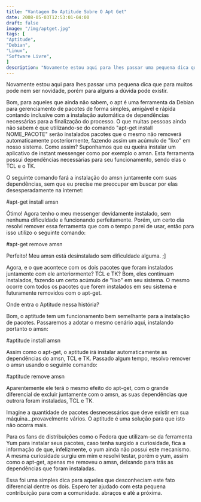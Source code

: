 ```yaml
---
title: "Vantagem Do Aptitude Sobre O Apt Get"
date: 2008-05-03T12:53:01-04:00
draft: false
image: "/img/aptget.jpg"
tags: [
"Aptitude",
"Debian",
"Linux",
"Software Livre",
]
description: "Novamente estou aqui para lhes passar uma pequena dica que para muitos pode nem ser novidade, porém para alguns a dúvida pode existir."
---
```

Novamente estou aqui para lhes passar uma pequena dica que para muitos pode nem ser novidade, porém para alguns a dúvida pode existir.

Bom, para aqueles que ainda não sabem, o apt é uma ferramenta da Debian para gerenciamento de pacotes de forma simples, amigável e rápida contando inclusive com a instalação automática de dependências necessárias para a finalização do processo. O que muitas pessoas ainda não sabem é que utilizando-se do comando "apt-get install NOME_PACOTE" serão instalados pacotes que o mesmo não removerá automaticamente posteriormente, fazendo assim um acúmulo de "lixo" em nosso sistema. Como assim? Suponhamos que eu queira instalar um aplicativo de instant messenger como por exemplo o amsn. Esta ferramenta possui dependências necessárias para seu funcionamento, sendo elas o TCL e o TK.

O seguinte comando fará a instalação do amsn juntamente com suas dependências, sem que eu precise me preocupar em buscar por elas desesperadamente na internet:

#apt-get install amsn

Ótimo! Agora tenho o meu messenger devidamente instalado, sem nenhuma dificuldade e funcionando perfeitamente. Porém, um certo dia resolvi remover essa ferramenta que com o tempo parei de usar, então para isso utilizo o seguinte comando:

#apt-get remove amsn

Perfeito! Meu amsn está desinstalado sem dificuldade alguma. ;]

Agora, e o que acontece com os dois pacotes que foram instalados juntamente com ele anteriormente? TCL e TK? Bom, eles continuam instalados, fazendo um certo acúmulo de  "lixo" em seu sistema. O mesmo ocorre com todos os pacotes que forem instalados em seu sistema e futuramente removidos com o apt-get.

Onde entra o Aptitude nessa história?

Bom, o aptitude tem um funcionamento bem semelhante para a instalação de pacotes. Passaremos a adotar o mesmo cenário aqui, instalando portanto o amsn:

#aptitude install amsn

Assim como o apt-get, o aptitude irá instalar automaticamente as dependências do amsn, TCL e TK. Passado algum tempo, resolvo remover o amsn usando o seguinte comando:

#aptitude remove amsn

Aparentemente ele terá o mesmo efeito do apt-get, com o grande diferencial de  excluir juntamente com o amsn, as suas dependências que outrora foram instaladas, TCL e TK.

Imagine a quantidade de pacotes desnecessários que deve existir em sua máquina...provavelmente vários. O aptitude é uma solução para que isto não ocorra mais.

Para os fans de distribuições como o Fedora que utilizam-se da ferramenta Yum para instalar seus pacotes, caso tenha surgido a curiosidade, fica a informação de que, infelizmente, o yum ainda não possui este mecanismo. A mesma curiosidade surgiu em mim e resolvi testar, porém o yum, assim como o apt-get, apenas me removeu o amsn, deixando para trás as dependências que foram instaladas.

Essa foi uma simples dica para aqueles que desconheciam este fato diferencial dentre os dois. Espero ter ajudado com esta pequena contribuição para com a comunidade. abraços e até a próxima.
